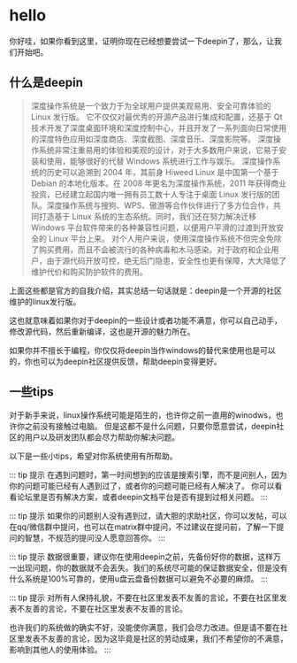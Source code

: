 # hello

你好哇，如果你看到这里，证明你现在已经想要尝试一下deepin了，那么，让我们开始吧。

## 什么是deepin

> 深度操作系统是一个致力于为全球用户提供美观易用、安全可靠体验的 Linux 发行版。
> 它不仅仅对最优秀的开源产品进行集成和配置，还基于 Qt 技术开发了深度桌面环境和深度控制中心，并且开发了一系列面向日常使用的深度特色应用如深度商店、深度截图、深度音乐、深度影院等。
> 深度操作系统非常注重易用的体验和美观的设计，对于大多数用户来说，它易于安装和使用，能够很好的代替 Windows 系统进行工作与娱乐。
> 深度操作系统的历史可以追溯到 2004 年，其前身 Hiweed Linux 是中国第一个基于 Debian 的本地化版本。在 2008 年更名为深度操作系统，2011 年获得商业投资，已经建立起国内唯一拥有员工数十人专注于桌面 Linux 发行版的团队。深度操作系统与搜狗、WPS、傲游等合作伙伴进行了多方位合作，共同打造基于 Linux 系统的生态系统。同时，我们还在努力解决迁移 Windows 平台软件带来的各种兼容性问题，以便用户平滑的过渡到开放安全的 Linux 平台上来。
> 对个人用户来说，使用深度操作系统不但完全免除了购买费用，而且不会被流行的各种病毒和木马感染。对于政府和企业用户，由于源代码开放可控，绝无后门隐患，安全性也更有保障，大大降低了维护代价和购买防护软件的费用。

上面这些都是官方的自我介绍，其实总结一句话就是：deepin是一个开源的社区维护的linux发行版。

这也就意味着如果你对于deepin的一些设计或者功能不满意，你可以自己动手，修改源代码，然后重新编译，这也是开源的魅力所在。

如果你并不擅长于编程，你仅仅将deepin当作windows的替代来使用也是可以的，你也可以为deepin社区提供反馈，帮助deepin变得更好。

## 一些tips

对于新手来说，linux操作系统可能是陌生的，也许你之前一直用的winodws，也许你之前没有接触过电脑。
但是这都不是什么问题，只要你愿意尝试，deepin社区的用户以及研发团队都会尽力帮助你解决问题。

以下是一些小tips，希望对你系统使用有所帮助。

::: tip 提示
在遇到问题时，第一时间想到的应该是搜索引擎，而不是问别人，因为你的问题可能已经有人遇到过了，或者你的问题可能已经有人解决了。
你可以看看论坛里是否有解决方案，或者deepin文档平台是否有提到过相关问题。
:::

::: tip 提示
如果你的问题别人没有遇到过，请大胆的求助社区，你可以发帖，可以在qq/微信群中提问，也可以在matrix群中提问，不过建议在提问前，了解一下提问的智慧，不规范的提问没人愿意回答你。
:::

::: tip 提示
数据很重要，建议你在使用deepin之前，先备份好你的数据，这样万一出现问题，你的数据就不会丢失。我们的系统尽可能的保证数据安全，但是没有什么系统是100%可靠的，使用u盘云盘备份数据可以避免不必要的麻烦。
:::

::: tip 提示
对所有人保持礼貌，不要在社区里发表不友善的言论，不要在社区里发表不友善的言论，不要在社区里发表不友善的言论。

也许我们的系统做的确实不好，没能使你满意，我们会尽力改进。但是请不要在社区里发表不友善的言论，因为这毕竟是社区的劳动成果，我们不希望你的不满意，影响到其他人的使用体验。
:::
